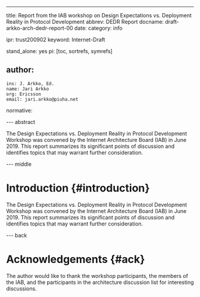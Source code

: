 ---
title: Report from the IAB workshop on Design Expectations vs. Deployment Reality in Protocol Development 
abbrev: DEDR Report 
docname: draft-arkko-arch-dedr-report-00
date:
category: info

ipr: trust200902
keyword: Internet-Draft

stand_alone: yes
pi: [toc, sortrefs, symrefs]

author:
  -
    ins: J. Arkko, Ed.
    name: Jari Arkko
    org: Ericsson
    email: jari.arkko@piuha.net

normative:


--- abstract

The Design Expectations vs. Deployment Reality in Protocol Development  Workshop was convened by the Internet Architecture Board (IAB) in June 2019. This report summarizes its significant points of discussion and identifies topics that may warrant further consideration.

--- middle

# Introduction {#introduction}
 
The Design Expectations vs. Deployment Reality in Protocol Development  Workshop was convened by the Internet Architecture Board (IAB) in June 2019. This report summarizes its significant points of discussion and identifies topics that may warrant further consideration.

--- back

# Acknowledgements {#ack}

The author would like to thank the workshop participants, the members of the IAB, and the participants in the architecture discussion list for interesting discussions.
